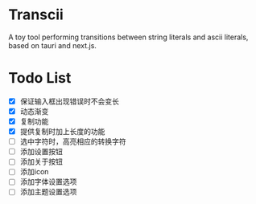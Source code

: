 # Transcii
A toy tool performing transitions between string literals and ascii literals, based on tauri and next.js.

# Todo List
- [x] 保证输入框出现错误时不会变长  
- [x] 动态渐变  
- [x] 复制功能  
- [x] 提供复制时加上长度的功能  
- [ ] 选中字符时，高亮相应的转换字符  
- [ ] 添加设置按钮  
- [ ] 添加关于按钮  
- [ ] 添加icon  
- [ ] 添加字体设置选项  
- [ ] 添加主题设置选项  
